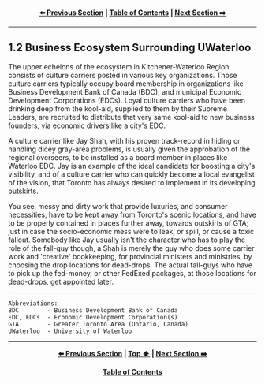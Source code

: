 <div align="center">
  
  **[:arrow_left: Previous Section][Prev] | [Table of Contents][TOC] | [Next Section :arrow_right:][Next]**
  
  [Prev]: ./01-01.md
  [Next]: ./02-00.md
  [TOC]: ./README.md#table-of-contents
  
</div>

---

## 1.2 Business Ecosystem Surrounding UWaterloo

The upper echelons of the ecosystem in Kitchener-Waterloo Region consists of culture carriers posted in various key organizations. Those culture carriers typically occupy board membership in organizations like Business Development Bank of Canada (BDC), and municipal Economic Development Corporations (EDCs). Loyal culture carriers who have been drinking deep from the kool-aid, supplied to them by their Supreme Leaders, are recruited to distribute that very same kool-aid to new business founders, via economic drivers like a city's EDC. 

A culture carrier like Jay Shah, with his proven track-record in hiding or handling dicey gray-area problems, is usually given the approbation of the regional overseers, to be installed as a board member in places like Waterloo EDC. Jay is an example of the ideal candidate for boosting a city's visibility, and of a culture carrier who can quickly become a local evangelist of the vision, that Toronto has always desired to implement in its developing outskirts. 

You see, messy and dirty work that provide luxuries, and consumer necessities, have to be kept away from Toronto's scenic locations, and have to be properly contained in places further away, towards outskirts of GTA; just in case the socio-economic mess were to leak, or spill, or cause a toxic fallout. Somebody like Jay usually isn't the character who has to play the role of the fall-guy though, a Shah is merely the guy who does some carrier work and 'creative' bookkeeping, for provincial ministers and ministries, by choosing the drop locations for dead-drops. The actual fall-guys who have to pick up the fed-money, or other FedExed packages, at those locations for dead-drops, get appointed later.  

---

```
Abbreviations:
BDC        - Business Development Bank of Canada
EDC, EDCs  - Economic Development Corporation(s) 
GTA        - Greater Toronto Area (Ontario, Canada)
UWaterloo  - University of Waterloo
```

---
<div align="center">
  
  **[:arrow_left: Previous Section][Prev] | [Top :arrow_up:][Top] | [Next Section :arrow_right:][Next]** 
  
  **[Table of Contents][TOC]**

  [Prev]: ./01-01.md
  [Top]: ./01-02.md#12-business-ecosystem-surrounding-uwaterloo
  [Next]: ./02-00.md
  [TOC]: ./README.md#table-of-contents
  
</div>